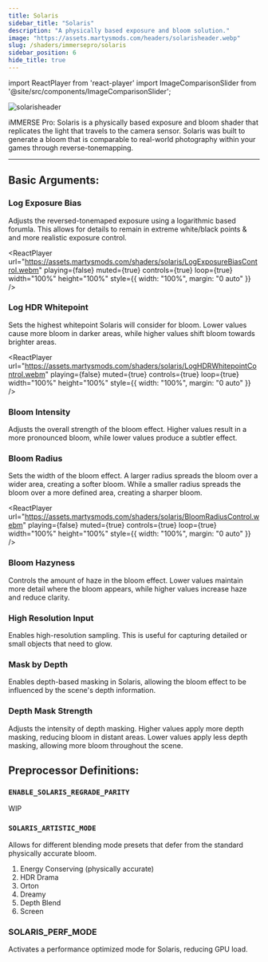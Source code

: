 ```yaml
---
title: Solaris
sidebar_title: "Solaris"
description: "A physically based exposure and bloom solution."
image: "https://assets.martysmods.com/headers/solarisheader.webp"
slug: /shaders/immersepro/solaris
sidebar_position: 6
hide_title: true
---
```


<!------------------------IMPORTS ---------------------------->

import ReactPlayer from 'react-player'
import ImageComparisonSlider from '@site/src/components/ImageComparisonSlider';

<!------------------------IMPORTS ---------------------------->

![solarisheader](https://assets.martysmods.com/headers/solarisheader.webp)

iMMERSE Pro: Solaris is a physically based exposure and bloom shader that replicates the light that travels to the camera sensor. Solaris was built to generate a bloom that is comparable to real-world photography within your games through reverse-tonemapping.

---

## Basic Arguments:

### Log Exposure Bias
Adjusts the reversed-tonemaped exposure using a logarithmic based forumla. This allows for details to remain in extreme white/black points & and more realistic exposure control.

<ReactPlayer
  url="https://assets.martysmods.com/shaders/solaris/LogExposureBiasControl.webm"
  playing={false}
  muted={true}
  controls={true}
  loop={true}
  width="100%"
  height="100%"
  style={{ width: "100%", margin: "0 auto" }}
/>

### Log HDR Whitepoint
Sets the highest whitepoint Solaris will consider for bloom. Lower values cause more bloom in darker areas, while higher values shift bloom towards brighter areas.

<ReactPlayer
  url="https://assets.martysmods.com/shaders/solaris/LogHDRWhitepointControl.webm"
  playing={false}
  muted={true}
  controls={true}
  loop={true}
  width="100%"
  height="100%"
  style={{ width: "100%", margin: "0 auto" }}
/>

### Bloom Intensity
Adjusts the overall strength of the bloom effect. Higher values result in a more pronounced bloom, while lower values produce a subtler effect.

### Bloom Radius
Sets the width of the bloom effect. A larger radius spreads the bloom over a wider area, creating a softer bloom. While a smaller radius spreads the bloom over a more defined area, creating a sharper bloom.

<ReactPlayer
  url="https://assets.martysmods.com/shaders/solaris/BloomRadiusControl.webm"
  playing={false}
  muted={true}
  controls={true}
  loop={true}
  width="100%"
  height="100%"
  style={{ width: "100%", margin: "0 auto" }}
/>

### Bloom Hazyness
Controls the amount of haze in the bloom effect. Lower values maintain more detail where the bloom appears, while higher values increase haze and reduce clarity.

### High Resolution Input
Enables high-resolution sampling. This is useful for capturing detailed or small objects that need to glow.

 <ImageComparisonSlider 
  beforeImage="https://assets.martysmods.com/shaders/solaris/HighResolutionInputDisabled.webp" 
  afterImage="https://assets.martysmods.com/shaders/solaris/HighResolutionInputEnabled.webp"
  beforeLabel="Disabled"
  afterLabel="Enabled"
 />

### Mask by Depth
Enables depth-based masking in Solaris, allowing the bloom effect to be influenced by the scene's depth information.

### Depth Mask Strength
Adjusts the intensity of depth masking. Higher values apply more depth masking, reducing bloom in distant areas. Lower values apply less depth masking, allowing more bloom throughout the scene.

## Preprocessor Definitions:

### `ENABLE_SOLARIS_REGRADE_PARITY`
WIP

### `SOLARIS_ARTISTIC_MODE`
Allows for different blending mode presets that defer from the standard physically accurate bloom.

1. Energy Conserving (physically accurate)
2. HDR Drama
3. Orton
4. Dreamy
5. Depth Blend
6. Screen

### SOLARIS_PERF_MODE
Activates a performance optimized mode for Solaris, reducing GPU load.
